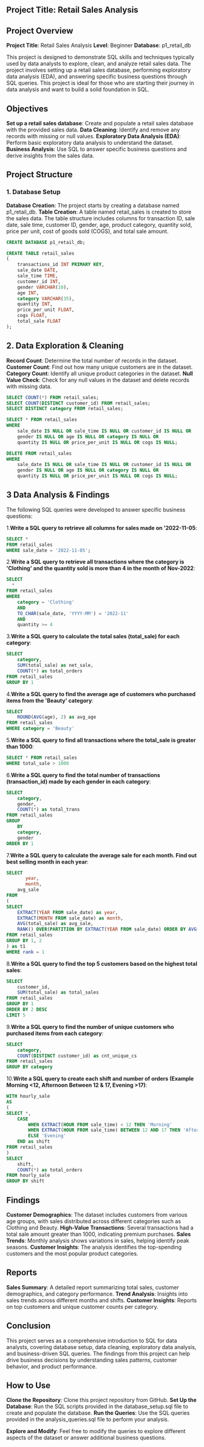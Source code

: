 ## Project Title: Retail Sales Analysis

## Project Overview

**Project Title**: Retail Sales Analysis
**Level**: Beginner
**Database**: p1_retail_db


This project is designed to demonstrate SQL skills and techniques typically used by data analysts to explore, clean, and analyze retail sales data. The project involves setting up a retail sales database, performing exploratory data analysis (EDA), and answering specific business questions through SQL queries. This project is ideal for those who are starting their journey in data analysis and want to build a solid foundation in SQL.

## Objectives
**Set up a retail sales database**: Create and populate a retail sales database with the provided sales data.
**Data Cleaning**: Identify and remove any records with missing or null values.
**Exploratory Data Analysis (EDA)**: Perform basic exploratory data analysis to understand the dataset.
**Business Analysis**: Use SQL to answer specific business questions and derive insights from the sales data.

## Project Structure

### 1. Database Setup

**Database Creation**: The project starts by creating a database named p1_retail_db.
**Table Creation**: A table named retail_sales is created to store the sales data. The table structure includes columns for transaction ID, sale date, sale time, customer ID, gender, age, product category, quantity sold, price per unit, cost of goods sold (COGS), and total sale amount.

```sql
CREATE DATABASE p1_retail_db;

CREATE TABLE retail_sales
(
    transactions_id INT PRIMARY KEY,
    sale_date DATE,	
    sale_time TIME,
    customer_id INT,	
    gender VARCHAR(10),
    age INT,
    category VARCHAR(35),
    quantity INT,
    price_per_unit FLOAT,	
    cogs FLOAT,
    total_sale FLOAT
);
```

## 2. Data Exploration & Cleaning
**Record Count**: Determine the total number of records in the dataset.
**Customer Count**: Find out how many unique customers are in the dataset.
**Category Count**: Identify all unique product categories in the dataset.
**Null Value Check**: Check for any null values in the dataset and delete records with missing data.

```sql
SELECT COUNT(*) FROM retail_sales;
SELECT COUNT(DISTINCT customer_id) FROM retail_sales;
SELECT DISTINCT category FROM retail_sales;

SELECT * FROM retail_sales
WHERE 
    sale_date IS NULL OR sale_time IS NULL OR customer_id IS NULL OR 
    gender IS NULL OR age IS NULL OR category IS NULL OR 
    quantity IS NULL OR price_per_unit IS NULL OR cogs IS NULL;

DELETE FROM retail_sales
WHERE 
    sale_date IS NULL OR sale_time IS NULL OR customer_id IS NULL OR 
    gender IS NULL OR age IS NULL OR category IS NULL OR 
    quantity IS NULL OR price_per_unit IS NULL OR cogs IS NULL;
```
## 3 Data Analysis & Findings

The following SQL queries were developed to answer specific business questions:

1.**Write a SQL query to retrieve all columns for sales made on '2022-11-05**:
```sql
SELECT *
FROM retail_sales
WHERE sale_date = '2022-11-05';
```
2.**Write a SQL query to retrieve all transactions where the category is 'Clothing' and the quantity sold is more than 4 in the month of Nov-2022**:
```sql
SELECT 
  *
FROM retail_sales
WHERE 
    category = 'Clothing'
    AND 
    TO_CHAR(sale_date, 'YYYY-MM') = '2022-11'
    AND
    quantity >= 4
```

3.**Write a SQL query to calculate the total sales (total_sale) for each category**:
```sql
SELECT 
    category,
    SUM(total_sale) as net_sale,
    COUNT(*) as total_orders
FROM retail_sales
GROUP BY 1
```

4.**Write a SQL query to find the average age of customers who purchased items from the 'Beauty' category**:
```sql
SELECT
    ROUND(AVG(age), 2) as avg_age
FROM retail_sales
WHERE category = 'Beauty'
```

5.**Write a SQL query to find all transactions where the total_sale is greater than 1000**:
```sql
SELECT * FROM retail_sales
WHERE total_sale > 1000
```

6.**Write a SQL query to find the total number of transactions (transaction_id) made by each gender in each category**:
```sql
SELECT 
    category,
    gender,
    COUNT(*) as total_trans
FROM retail_sales
GROUP 
    BY 
    category,
    gender
ORDER BY 1
```
7.**Write a SQL query to calculate the average sale for each month. Find out best selling month in each year**:
```sql
SELECT 
       year,
       month,
    avg_sale
FROM 
(    
SELECT 
    EXTRACT(YEAR FROM sale_date) as year,
    EXTRACT(MONTH FROM sale_date) as month,
    AVG(total_sale) as avg_sale,
    RANK() OVER(PARTITION BY EXTRACT(YEAR FROM sale_date) ORDER BY AVG(total_sale) DESC) as rank
FROM retail_sales
GROUP BY 1, 2
) as t1
WHERE rank = 1
```
8.**Write a SQL query to find the top 5 customers based on the highest total sales**:
```sql
SELECT 
    customer_id,
    SUM(total_sale) as total_sales
FROM retail_sales
GROUP BY 1
ORDER BY 2 DESC
LIMIT 5
```
9.**Write a SQL query to find the number of unique customers who purchased items from each category**:
```sql
SELECT 
    category,    
    COUNT(DISTINCT customer_id) as cnt_unique_cs
FROM retail_sales
GROUP BY category
```

10.**Write a SQL query to create each shift and number of orders (Example Morning <12, Afternoon Between 12 & 17, Evening >17)**:
```sql
WITH hourly_sale
AS
(
SELECT *,
    CASE
        WHEN EXTRACT(HOUR FROM sale_time) < 12 THEN 'Morning'
        WHEN EXTRACT(HOUR FROM sale_time) BETWEEN 12 AND 17 THEN 'Afternoon'
        ELSE 'Evening'
    END as shift
FROM retail_sales
)
SELECT 
    shift,
    COUNT(*) as total_orders    
FROM hourly_sale
GROUP BY shift
```


## Findings

**Customer Demographics**: The dataset includes customers from various age groups, with sales distributed across different categories such as Clothing and Beauty.
**High-Value Transactions**: Several transactions had a total sale amount greater than 1000, indicating premium purchases.
**Sales Trends**: Monthly analysis shows variations in sales, helping identify peak seasons.
**Customer Insights**: The analysis identifies the top-spending customers and the most popular product categories.

## Reports

**Sales Summary**: A detailed report summarizing total sales, customer demographics, and category performance.
**Trend Analysis**: Insights into sales trends across different months and shifts.
**Customer Insights**: Reports on top customers and unique customer counts per category.

## Conclusion

This project serves as a comprehensive introduction to SQL for data analysts, covering database setup, data cleaning, exploratory data analysis, and business-driven SQL queries. The findings from this project can help drive business decisions by understanding sales patterns, customer behavior, and product performance.

## How to Use

**Clone the Repository**: Clone this project repository from GitHub.
**Set Up the Database**: Run the SQL scripts provided in the database_setup.sql file to create and populate the database.
**Run the Queries**: Use the SQL queries provided in the analysis_queries.sql file to perform your analysis.

**Explore and Modify**: Feel free to modify the queries to explore different aspects of the dataset or answer additional business questions.
